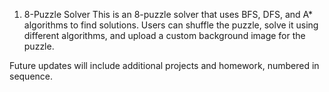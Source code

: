1. 8-Puzzle Solver
This is an 8-puzzle solver that uses BFS, DFS, and A* algorithms to find solutions. Users can shuffle the puzzle, solve it using different algorithms, and upload a custom background image for the puzzle.

Future updates will include additional projects and homework, numbered in sequence.
